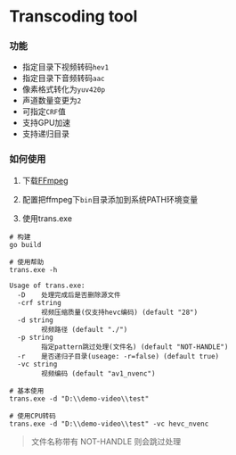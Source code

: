 # Transcoding tool

### 功能

- 指定目录下视频转码`hev1`
- 指定目录下音频转码`aac`
- 像素格式转化为`yuv420p`
- 声道数量变更为`2`
- 可指定`CRF`值
- 支持GPU加速
- 支持递归目录

### 如何使用

1. 下载[FFmpeg](https://www.gyan.dev/ffmpeg/builds/)

2. 配置把ffmpeg下`bin`目录添加到系统PATH环境变量

3. 使用trans.exe

```
# 构建
go build

# 使用帮助
trans.exe -h

Usage of trans.exe:
  -D    处理完成后是否删除源文件
  -crf string
        视频压缩质量(仅支持hevc编码) (default "28")       
  -d string
        视频路径 (default "./")
  -p string
        指定pattern跳过处理(文件名) (default "NOT-HANDLE")
  -r    是否递归子目录(useage: -r=false) (default true)   
  -vc string
        视频编码 (default "av1_nvenc")

# 基本使用
trans.exe -d "D:\\demo-video\\test"

# 使用CPU转码
trans.exe -d "D:\\demo-video\\test" -vc hevc_nvenc
```

> 文件名称带有 NOT-HANDLE 则会跳过处理
